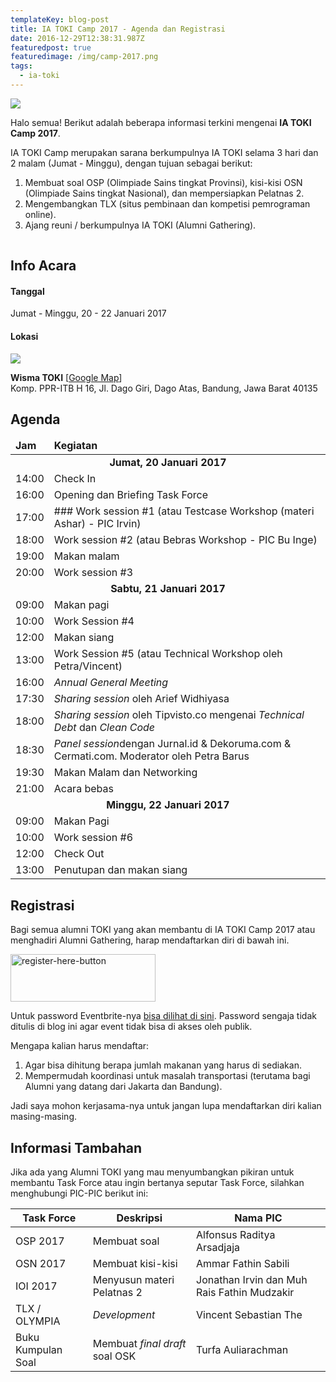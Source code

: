 ```yaml
---
templateKey: blog-post
title: IA TOKI Camp 2017 - Agenda dan Registrasi
date: 2016-12-29T12:38:31.987Z
featuredpost: true
featuredimage: /img/camp-2017.png
tags:
  - ia-toki
---
```

![](/img/camp-2017.png)

Halo semua! Berikut adalah beberapa informasi terkini mengenai **IA TOKI Camp 2017**.

IA TOKI Camp merupakan sarana berkumpulnya IA TOKI selama 3 hari dan 2 malam (Jumat - Minggu), dengan tujuan sebagai berikut:

1. Membuat soal OSP (Olimpiade Sains tingkat Provinsi), kisi-kisi OSN (Olimpiade Sains tingkat Nasional), dan mempersiapkan Pelatnas 2.
2. Mengembangkan TLX (situs pembinaan dan kompetisi pemrograman online).
3. Ajang reuni / berkumpulnya IA TOKI (Alumni Gathering).

![](data:image/gif;base64,R0lGODlhAQABAIAAAAAAAP///yH5BAEAAAAALAAAAAABAAEAAAIBRAA7 "Read more...")

## **Info Acara**

#### Tanggal

Jumat - Minggu, 20 - 22 Januari 2017

#### Lokasi

![](/img/wiki.jpeg)

**Wisma TOKI** [[Google Map](https://www.google.com/maps?q=-6.856134414672852,107.62310791015625&z=17&hl=en)]\
Komp. PPR-ITB H 16, Jl. Dago Giri, Dago Atas, Bandung, Jawa Barat 40135

## **Agenda**

<table>
  <thead>
    <tr>
      <td><b>Jam</b></td>
      <td><b>Kegiatan</b></td>
    </tr>

</thead>

<tbody>
    <tr>
      <td style="text-align: center" colspan="2">
        <strong>Jumat, 20 Januari 2017</strong>
      </td>
    </tr>
    <tr>
      <td>14:00</td>
      <td>Check In</td>
    </tr>
    <tr>
      <td>16:00</td>
      <td>Opening dan Briefing Task Force</td>
    </tr>
    <tr>
      <td>17:00</td>
      <td>### Work session #1 (atau Testcase Workshop (materi Ashar) - PIC Irvin)</td>
    </tr>
    <tr>
      <td>18:00</td>
      <td>Work session #2 (atau Bebras Workshop - PIC Bu Inge)</td>
    </tr>
    <tr>
      <td>19:00</td>
      <td>Makan malam</td>
    </tr>
    <tr>
      <td>20:00</td>
      <td>Work session #3</td>
    </tr>
    <tr>
      <td style="text-align: center" colspan="2">
        <strong>Sabtu, 21 Januari 2017</strong>
      </td>
    </tr>
    <tr>
      <td>09:00</td>
      <td>Makan pagi</td>
    </tr>
    <tr>
      <td>10:00</td>
      <td>Work Session #4</td>
    </tr>
    <tr>
      <td>12:00</td>
      <td>Makan siang</td>
    </tr>
    <tr>
      <td>13:00</td>
      <td>Work Session #5 (atau Technical Workshop oleh Petra/Vincent)</td>
    </tr>
    <tr>
      <td>16:00</td>
      <td><i>Annual General Meeting</i></td>
    </tr>
    <tr>
      <td>17:30</td>
      <td><i>Sharing session</i> oleh Arief Widhiyasa</td>
    </tr>
    <tr>
      <td>18:00</td>
      <td><i>Sharing session</i> oleh Tipvisto.co mengenai <i>Technical Debt</i> dan <i>Clean Code</i></td>
    </tr>
    <tr>
      <td>18:30</td>
      <td><i>Panel session</i>dengan Jurnal.id & Dekoruma.com & Cermati.com. Moderator oleh Petra Barus</td>
    </tr>
    <tr>
      <td>19:30</td>
      <td>Makan Malam dan Networking</td>
    </tr>
    <tr>
      <td>21:00</td>
      <td>Acara bebas</td>
    </tr>
    <tr>
      <td style="text-align: center" colspan="2">
        <strong>Minggu, 22 Januari 2017</strong>
      </td>
    </tr>
    <tr>
      <td>09:00</td>
      <td>Makan Pagi</td>
    </tr>
    <tr>
      <td>10:00</td>
      <td>Work session #6</td>
    </tr>
    <tr>
      <td>12:00</td>
      <td>Check Out</td>
    </tr>
    <tr>
      <td>13:00</td>
      <td>Penutupan dan makan siang</td>
    </tr>
  </tbody>
</table>

## **Registrasi**

Bagi semua alumni TOKI yang akan membantu di IA TOKI Camp 2017 atau menghadiri Alumni Gathering, harap mendaftarkan diri di bawah ini.

<div class="text-center">
<a href="https://www.eventbrite.com/e/ia-toki-camp-2017-tickets-30350556331"><img class="aligncenter wp-image-357 size-full" src="https://blog.ia-toki.org/wp-content/uploads/2016/12/register-here-button.png" alt="register-here-button" width="232" height="76" /></a>
</div>

Untuk password Eventbrite-nya [bisa dilihat di sini](https://www.facebook.com/events/574306416100639/). Password sengaja tidak ditulis di blog ini agar event tidak bisa di akses oleh publik.

Mengapa kalian harus mendaftar:

1. Agar bisa dihitung berapa jumlah makanan yang harus di sediakan.
2. Mempermudah koordinasi untuk masalah transportasi (terutama bagi Alumni yang datang dari Jakarta dan Bandung).

Jadi saya mohon kerjasama-nya untuk jangan lupa mendaftarkan diri kalian masing-masing.

## **Informasi Tambahan**

Jika ada yang Alumni TOKI yang mau menyumbangkan pikiran untuk membantu Task Force atau ingin bertanya seputar Task Force, silahkan menghubungi PIC-PIC berikut ini:

<table>
  <thead>
    <tr>
      <th title="Field #1">Task Force</th>
      <th title="Field #2">Deskripsi</th>
      <th title="Field #3">Nama PIC</th>
    </tr>
  </thead>
  <tbody>
    <tr>
      <td>OSP 2017</td>
      <td>Membuat soal</td>
      <td>Alfonsus Raditya Arsadjaja</td>
    </tr>
    <tr>
      <td>OSN 2017</td>
      <td>Membuat kisi-kisi</td>
      <td>Ammar Fathin Sabili</td>
    </tr>
    <tr>
      <td>IOI 2017</td>
      <td>Menyusun materi Pelatnas 2</td>
      <td>Jonathan Irvin dan Muh Rais Fathin Mudzakir</td>
    </tr>
    <tr>
      <td>TLX / OLYMPIA</td>
      <td><i>Development</i></td>
      <td>Vincent Sebastian The</td>
    </tr>
    <tr>
      <td>Buku Kumpulan Soal</td>
      <td>Membuat <i>final draft</i> soal OSK</td>
      <td>Turfa Auliarachman</td>
    </tr>
  </tbody>
</table>